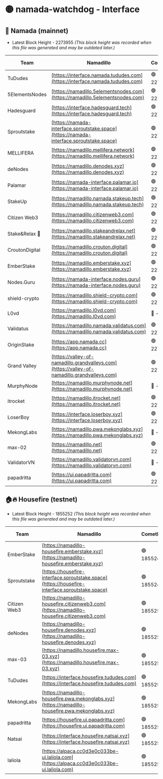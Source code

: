 # 🟡 namada-watchdog - Interface

## 🚀 Namada (mainnet)
- Latest Block Height - 2273955 *(This block height was recorded when this file was generated and may be outdated later.)*

| Team | Namadillo | CometBFT | Indexer | MASP Indexer |
|-|-|-|-|-|
| TuDudes | [https://interface.namada.tududes.com](https://interface.namada.tududes.com) | 🟢 2273938 | 🟢 2273937 | 🟢 2273937 |
| 5ElementsNodes | [https://namadillo.5elementsnodes.com](https://namadillo.5elementsnodes.com) | 🟢 2273939 | 🟢 2273939 | 🟢 2273939 |
| Hadesguard | [https://interface.hadesguard.tech](https://interface.hadesguard.tech) | 🟢 2273940 | 🟢 2273939 | 🟢 2273938 |
| Sproutstake | [https://namada-interface.sproutstake.space](https://namada-interface.sproutstake.space) | 🟢 2273940 | 🟢 2273940 | 🟢 2273940 |
| MELLIFERA | [https://namadillo.mellifera.network](https://namadillo.mellifera.network) | 🟢 2273941 | 🟢 2273941 | 🟢 2273941 |
| deNodes | [https://namadillo.denodes.xyz](https://namadillo.denodes.xyz) | 🟢 2273942 | 🟢 2273942 | 🟢 2273942 |
| Palamar | [https://namada-interface.palamar.io](https://namada-interface.palamar.io) | 🟢 2273942 | 🟢 2273942 | 🟢 2273942 |
| StakeUp | [https://namadillo.namada.stakeup.tech](https://namadillo.namada.stakeup.tech) | 🟢 2273943 | 🟢 2273943 | 🟢 2273943 |
| Citizen Web3 | [https://namadillo.citizenweb3.com](https://namadillo.citizenweb3.com) | 🟢 2273943 | 🟢 2273943 | 🟢 2273942 |
| Stake&Relax 🦥 | [https://namadillo.stakeandrelax.net](https://namadillo.stakeandrelax.net) | 🟢 2273944 | 🟢 2273944 | 🟢 2273944 |
| CroutonDigital | [https://namadillo.crouton.digital](https://namadillo.crouton.digital) | 🟢 2273944 | 🟢 2273944 | 🟢 2273944 |
| EmberStake | [https://namadillo.emberstake.xyz](https://namadillo.emberstake.xyz) | 🟢 2273945 | 🟢 2273945 | 🟢 2273945 |
| Nodes.Guru | [https://namada-interface.nodes.guru](https://namada-interface.nodes.guru) | 🟢 2273945 | 🟢 2273945 | 🟢 2273945 |
| shield-crypto | [https://namadillo.shield-crypto.com](https://namadillo.shield-crypto.com) | 🟢 2273946 | 🟢 2273946 | 🟢 2273946 |
| L0vd | [https://namadillo.l0vd.com](https://namadillo.l0vd.com) | 🔴 - | 🔴 - | 🔴 - |
| Validatus | [https://namadillo.namada.validatus.com](https://namadillo.namada.validatus.com) | 🟢 2273948 | 🔴 2270928 | 🔴 2177377 |
| OriginStake | [https://app.namada.cc](https://app.namada.cc) | 🟢 2273949 | 🟢 2273946 | 🟢 2273946 |
| Grand Valley | [https://valley-of-namadillo.grandvalleys.com](https://valley-of-namadillo.grandvalleys.com) | 🟢 2273950 | 🟢 2273949 | 🟢 2273950 |
| MurphyNode | [https://namadillo.murphynode.net](https://namadillo.murphynode.net) | 🔴 - | 🔴 - | 🔴 - |
| itrocket | [https://namadillo.itrocket.net](https://namadillo.itrocket.net) | 🟢 2273952 | 🟢 2273952 | 🟢 2273952 |
| LoserBoy | [https://interface.loserboy.xyz](https://interface.loserboy.xyz) | 🟢 2273952 | 🟢 2273950 | 🟢 2273949 |
| MekongLabs | [https://namadillo.pwa.mekonglabs.xyz](https://namadillo.pwa.mekonglabs.xyz) | 🔴 - | 🔴 - | 🔴 - |
| max-02 | [https://namadillo.net](https://namadillo.net) | 🟢 2273953 | 🟢 2273952 | 🟢 2273952 |
| ValidatorVN | [https://namadillo.validatorvn.com](https://namadillo.validatorvn.com) | 🔴 - | 🔴 - | 🔴 - |
| papadritta | [https://ui.papadritta.com](https://ui.papadritta.com) | 🟢 2273955 | 🟢 2273955 | 🟢 2273955 |

## 🏠🔥 Housefire (testnet)
- Latest Block Height - 1855252 *(This block height was recorded when this file was generated and may be outdated later.)*

| Team | Namadillo | CometBFT | Indexer | MASP Indexer |
|-|-|-|-|-|
| EmberStake | [https://namadillo-housefire.emberstake.xyz](https://namadillo-housefire.emberstake.xyz) | 🟢 1855249 | 🟢 1855249 | 🟢 1855249 |
| Sproutstake | [https://housefire-interface.sproutstake.space](https://housefire-interface.sproutstake.space) | 🟢 1855249 | 🟢 1855249 | 🟢 1855249 |
| Citizen Web3 | [https://namadillo-housefire.citizenweb3.com](https://namadillo-housefire.citizenweb3.com) | 🟢 1855250 | 🟢 1855250 | 🟢 1855249 |
| deNodes | [https://namadillo-housefire.denodes.xyz](https://namadillo-housefire.denodes.xyz) | 🟢 1855250 | 🟢 1855250 | 🟢 1855250 |
| max-03 | [https://namadillo.housefire.max-03.xyz](https://namadillo.housefire.max-03.xyz) | 🟢 1855251 | 🟢 1855250 | 🟢 1855250 |
| TuDudes | [https://interface.housefire.tududes.com](https://interface.housefire.tududes.com) | 🟢 1855251 | 🟢 1855251 | 🟢 1855251 |
| MekongLabs | [https://namadillo-housefire.pwa.mekonglabs.xyz](https://namadillo-housefire.pwa.mekonglabs.xyz) | 🟢 1855251 | 🟢 1855251 | 🟢 1855251 |
| papadritta | [https://housefire.ui.papadritta.com](https://housefire.ui.papadritta.com) | 🟢 1855252 | 🟢 1855252 | 🟢 1855251 |
| Natsai | [https://interface.housefire.natsai.xyz](https://interface.housefire.natsai.xyz) | 🟢 1855252 | 🟢 1855252 | 🟢 1855252 |
| laliola | [https://alpaca.cc0d3e0c033be-ui.laliola.com](https://alpaca.cc0d3e0c033be-ui.laliola.com) | 🟢 1855252 | 🟢 1855252 | 🟢 1855252 |

